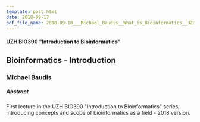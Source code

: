 ```yaml
---
template: post.html 
date: 2018-09-17
pdf_file_name: 2018-09-18___Michael_Baudis__What_is_Bioinformatics__UZH_BIO390.pdf
---
```


#### UZH BIO390 "Introduction to Bioinformatics"
## Bioinformatics - Introduction
### Michael Baudis

##### Abstract

First lecture in the UZH BIO390 "Introduction to Bioinformatics" series, introducing concepts and scope of bioinformatics as a field - 2018 version.